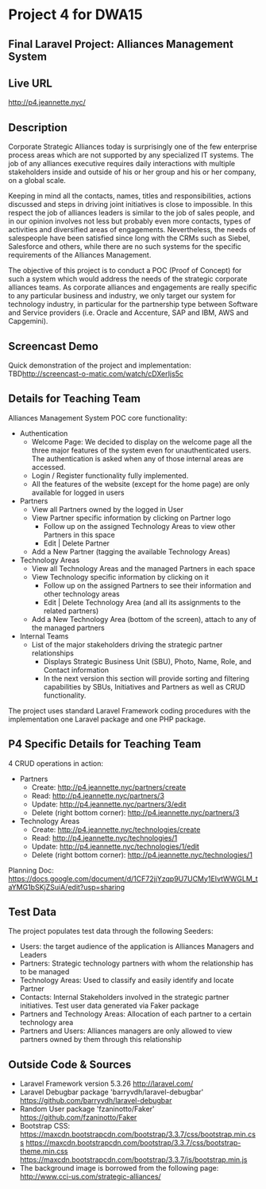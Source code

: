 # Project 4 for DWA15
## Final Laravel Project: Alliances Management System

## Live URL
<http://p4.jeannette.nyc/>

## Description
Corporate Strategic Alliances today is surprisingly one of the few enterprise process areas which are not supported by any specialized IT systems. The job of any alliances executive requires daily interactions with multiple stakeholders inside and outside of his or her group and his or her company, on a global scale.

Keeping in mind all the contacts, names, titles and responsibilities, actions discussed and steps in driving joint initiatives is close to impossible. In this respect the job of alliances leaders is similar to the job of sales people, and in our opinion involves not less but probably even more contacts, types of activities and diversified areas of engagements. Nevertheless, the needs of salespeople have been satisfied since long with the CRMs such as Siebel, Salesforce and others, while there are no such systems for the specific requirements of the Alliances Management.

The objective of this project is to conduct a POC (Proof of Concept) for such a system which would address the needs of the strategic corporate alliances teams. As corporate alliances and engagements are really specific to any particular business and industry, we only target our system for technology industry, in particular for the partnership type between Software and Service providers (i.e. Oracle and Accenture, SAP and IBM, AWS and Capgemini).

## Screencast Demo
Quick demonstration of the project and implementation:
TBD<http://screencast-o-matic.com/watch/cDXerIjs5c>

## Details for Teaching Team
Alliances Management System POC core functionality:
- Authentication
  - Welcome Page: We decided to display on the welcome page all the three major features of the system even for unauthenticated users. The authentication is asked when any of those internal areas are accessed.
  - Login / Register functionality fully implemented.
  - All the features of the website (except for the home page) are only available for logged in users
- Partners
  - View all Partners owned by the logged in User
  - View Partner specific information by clicking on Partner logo
    - Follow up on the assigned Technology Areas to view other Partners in this space
    - Edit | Delete Partner
  - Add a New Partner (tagging the available Technology Areas)
- Technology Areas
  - View all Technology Areas and the managed Partners in each space
  - View Technology specific information by clicking on it
    - Follow up on the assigned Partners to see their information and other technology areas
    - Edit | Delete Technology Area (and all its assignments to the related partners)
  - Add a New Technology Area (bottom of the screen), attach to any of the managed partners
- Internal Teams
  - List of the major stakeholders driving the strategic partner relationships
    - Displays Strategic Business Unit (SBU), Photo, Name, Role, and Contact information
    - In the next version this section will provide sorting and filtering capabilities by SBUs, Initiatives and Partners as well as CRUD functionality.

The project uses standard Laravel Framework coding procedures with the implementation one Laravel package and one PHP package.

## P4 Specific Details for Teaching Team
4 CRUD operations in action:
- Partners
  - Create: <http://p4.jeannette.nyc/partners/create>
  - Read: <http://p4.jeannette.nyc/partners/3>
  - Update: <http://p4.jeannette.nyc/partners/3/edit>
  - Delete (right bottom corner): <http://p4.jeannette.nyc/partners/3>
- Technology Areas
  - Create: <http://p4.jeannette.nyc/technologies/create>
  - Read: <http://p4.jeannette.nyc/technologies/1>
  - Update: <http://p4.jeannette.nyc/technologies/1/edit>
  - Delete (right bottom corner): <http://p4.jeannette.nyc/technologies/1>

Planning Doc:
<https://docs.google.com/document/d/1CF72jjYzqp9U7UCMy1EIvtWWGLM_taYMG1bSKjZSuiA/edit?usp=sharing>

## Test Data
The project populates test data through the following Seeders:
- Users: the target audience of the application is Alliances Managers and Leaders
- Partners: Strategic technology partners with whom the relationship has to be managed
- Technology Areas: Used to classify and easily identify and locate Partner
- Contacts: Internal Stakeholders involved in the strategic partner initiatives. Test user data generated via Faker package
- Partners and Technology Areas: Allocation of each partner to a certain technology area
- Partners and Users: Alliances managers are only allowed to view partners owned by them through this relationship

## Outside Code & Sources
- Laravel Framework version 5.3.26
<http://laravel.com/>
- Laravel Debugbar package 'barryvdh/laravel-debugbar'
<https://github.com/barryvdh/laravel-debugbar>
- Random User package 'fzaninotto/Faker'
<https://github.com/fzaninotto/Faker>
- Bootstrap CSS:
<https://maxcdn.bootstrapcdn.com/bootstrap/3.3.7/css/bootstrap.min.css>
<https://maxcdn.bootstrapcdn.com/bootstrap/3.3.7/css/bootstrap-theme.min.css>
<https://maxcdn.bootstrapcdn.com/bootstrap/3.3.7/js/bootstrap.min.js>
- The background image is borrowed from the following page:
<http://www.cci-us.com/strategic-alliances/>
